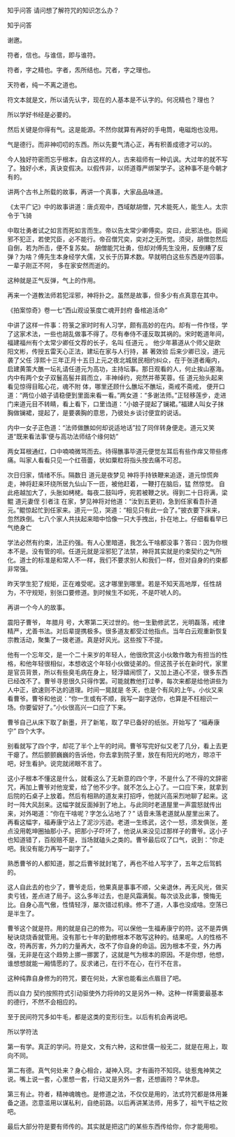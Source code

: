  
 知乎问答 请问想了解符咒的知识怎么办？ 
 
 
 
 
 
 知乎问答 
 
 

 

 谢邀。

 

 符者，信也。与谁信，即与谁符。 

 

 符者，字之精也。字者，炁所结也。咒者，字之理也。 

 

 天符者，纯一不离之道也。 

 

 符文本就是文，所以请先认字，现在的人基本是不认字的。何况精也？理也？

 

 所以学好书经是必要的。

 

 然后关键是你得有气。这是能源。不然你就算有再好的手电筒，电磁炮也没用。

 

 气是德行。而非神叨叨的东西。所以先要气清心正，再有积善成德才可以的。

 

 今人独好符密而忘乎根本，自古这样的人，古来祖师有一种讥讽。大过年的就不写了。独好小术，真诀变假决。以假传非，以师道尊严绑架学子。这种事不是今朝才有的。

 

 讲两个古书上所载的故事，再讲一个真事，大家品品味道。

 

 《太平广记》中的故事讲道：唐贞观中，西域献胡僧，咒术能死人，能生人。太宗令于飞骑

 中取壮勇者试之如言而死如言而生。帝以告太常少卿傅奕。奕曰，此邪法也。臣闻邪不犯正，若使咒臣，必不能行。帝召僧咒奕，奕对之无所觉。须臾，胡僧忽然后自倒，若为所击，便不复苏矣。 胡僧能咒壮勇，但却对傅先生没用，反倒糟了反弹？为啥？傅先生本身经学大儒，又长于历算术数。早就明白这些东西是咋回事。一辈子刚正不阿， 多在家安然而逝的。

 

 这种就是正气反弹，气上的作用。

 

 再来一个道教法师若犯淫邪，神将扑之。虽然是故事，但多少有点真意在其中。

 

 《拍案惊奇》卷一七“西山观设箓度亡魂开封府 备棺追活命” 

 中讲了这样一件事：符箓之家时时有人习学，颇有高妙的在内。却有一件作怪，学了这家术法，一些也胡乱做事不得了。尽有奉侍不谨反取其祸的。宋时乾道年间，福建福州有个太常少卿任文荐的长子，名叫 任道元 。 他少年慕道从个师父是欧 阳文彬，传授五雷天心正法，建坛在家与人行持，甚 著效验 后来少卿已没，道元袭了父任 淳熙十三年正月十五日上元之夜北城居民相约纠众，在于张道者庵内，启建黄策大醮一坛礼请任道元为高功，主持坛事。那日观看的人，何止挨山塞海。内中有两个女子双鬟高髻并肩而立，丰神绰约，宛然并蒂芙蓉。任 道元抬头起来看见惊得目眩心花，魂不附 体，哪里还顾什么醮坛不醮坛，斋戒不斋戒， 便开口道：“两位小娘子请稳便到里面来看一看。”两女道：“多谢法师。”正轻移莲步，走进门来道元目不转睛，看上看下，口里诌道：“小娘子提起了镧裙。”福建人叫女子抹胸做镧裙，提起了，是要袭胸的意思，乃彼处乡谈讨便宜的说话。

 

 内中一女子正色道：“法师做醮如何却说适地话”拉了同伴转身便走。道元又笑道“既来看法事’便与高功法师结个缘何妨”

 

 两女耳根通红，口中喃喃微骂而去。待得醮事毕道元便觉左耳后有些作痒又带些疼痛。叫家人看看只见一个红蓓蕾，状如粟粒将指头按去痛不可忍。

 

 次日归家，情绪不乐。隔数日 道元是夜梦见 神将手持铁鞭来追逐，道元惊慌奔走，神将赶来环绕所居九仙山下一匝，被他赶着，一鞭打在脑后，猛 然惊觉。 自此疮越加大了，头胀如栲栳。每夜二鼓叫呼，宛若被鞭之状。得到二十日将满，梁鲲 道元妻侄 引者注 在家，梦见神将对他道：“汝到五更初，急到任家看吾扑道元。”鲲惊起忙到任家来。道元一见，哭道：“相见只有此一会了。”披衣要下床来，忽然跌倒。七八个家人共扶起来暗中恰像一只大手拽出，扑在地上。仔细看看早已气绝身亡 

 学法必然有约束，法正约强。有人心里暗道，我怎么干啥都没事？答曰：因为你根本不是。没有管的呗。任道元就是淫邪犯了法禁，神将其实就是约束契约之气所化。道士的标准是和常人不一样，我们不要求别人和我们一样，但对自身的约束都非常强。

 

 昨天学生犯了规矩，正在难受呢。这才哪里到哪里。若是不知天高地厚，任性胡为，不守规矩，别张口要修道。到时候生不如死，不是吓唬人的。

 

 再讲一个今人的故事。 

 

 震阳子曹爷， 年腊月 号，大寒第二天过世的。他一生勤修武艺，光明磊落，戒律精严，尤善书法。对后辈提携极多。很多道友都受过他指点。当年白云观重新恢复宗教活动，聚集了一拨老道。真是好风光。这些按下不提。

 

 他有一个忘年交，是一个二十来岁的年轻人，他很欣赏这小伙敢作敢为有担当的性格，和他年轻很相似，本想收这个年轻小伙做徒弟的。但这孩子长在新时代，家里是官员背景，所以有些臭毛病在身上，轻浮嬉闹惯了，又加上道心不坚，很多东西已经改不了。曹爷寻思很久只得作罢。可能就教他打过拳，每次来都是给他讲些为人中正，欲速则不达的道理。时间一晃就是 冬天，也是个有风的上午。小伙又来看曹爷。曹爷和他说：“你一生或有不顺，我写一副字送你，也算是不枉相识一场。你要留好了。”小伙很高兴一口应了下来。

 

 曹爷自己从床下取了新墨，开了新笔，取了早已备好的纸张。开始写了 “福寿康宁” 四个大字。

 别看就写了四个字，却花了半个上午的时间。曹爷写完好似又老了几分，看上去更干瘪了。然后颤颤巍巍的告诉他，你去拿到院子里，放在有阳光的地方，晾凉干吧，好生看护。说完就闭眼不言了。

 

 这小子根本不懂这是什么，就看这么了无新意的四个字，不是什么了不得的文辞密咒，再加上曹爷对他宠爱，给了他不少字。就不怎么上心了。一口应下来，就拿到后院的石桌子上放着。然后有相熟的道友来打招呼，他就兴高采烈地聊了起来。这时一阵大风刮来。这幅字就反面掉到了地上。与此同时老道屋里一声震怒就传出来，对外喝道：“你在干啥呢？字怎么沾地了？” 话音未落老道就从屋里出来了。再看这幅字，福寿康宁沾上了泥沙污迹。老道一生练武，这个一怒，须发俱张，差点没用乾坤圈抽那小子。把那小子吓坏了，他说从来没见过那样子的曹爷。这小子也知道错了，百般赔不是，当场就磕头之类的。曹爷最后叹了口气，说到：“你走吧。我没有能力再写一副字了。”

 熟悉曹爷的人都知道，那之后曹爷就封笔了，再也不给人写字了，五年之后驾鹤的。

 

 这人自此去的也少了，曹爷走后，他果真是事事不顺，父亲退休，再无风光，做买卖亏钱，差点进了局子。这么多年过去，也是风霜满鬓。每次谈及此事，懊悔无比。自身心高气傲，性情轻浮，屡次错过机缘。修不了道，人事也没成啥。空荡已是半生了。

 

 曹爷这个就是符。用的就是自己的修为。可以保他一生福寿康宁的符。这不是弄俩秘诀烧烧香就管用。没有那七十年的勤修根本不敢写这种的。结果呢。人的性格不改，符再厉害，外力的力量再大，改不了你自身的命运。因为根本不变，外力再强，无非是在这个趋势上挪一挪罢了，这就是气为根本的原因。不是你想，他想，谁想想就能一厢情愿的了。反求诸己，在行不在心，在行不在言。

 

 这种纯靠自身修为的符咒，要在何处，大家也能看出点眉目了吧。

 

 而以自力 契约按照符式引动驱使外力将帅的又是另外一种。这种一样需要最基本的德行，不然不会相应的。

 

 至于民间符咒多如牛毛，都是这类的变形衍生。以后有机会再说吧。

 

 所以学符法

 

 第一有学。真正的学问。符是文，文有六种，这和世儒一般无二，就是在用上，取向不同。

 

 第二有德。真气何处来？身心相合，凝神入窍。才有画符不知窍。徒惹鬼神笑之说。嘴上说一套，心里想一套，行动又是另外一套，还想画符？早休息。

 

 第三有止。符者，精神魂魄也。是修道之法，不仅仅是用的，法式符咒都是体用兼备之道。恣意滥用以谋私利，自绝前路。以后再讲某法师，用多了，祖气干枯之败吧。 

 

 最后大部分符是要有师传的。其实就是把这门的某些东西传给你，你才能用啦。 